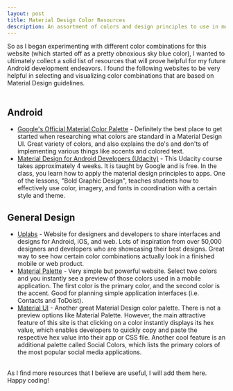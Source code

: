 ```yaml
---
layout: post
title: Material Design Color Resources
description: An assortment of colors and design principles to use in mobile and web development.
---
```


So as I began experimenting with different color combinations for this website (which started off as a pretty obnoxious sky blue color),
I wanted to ultimately collect a solid list of resources that will prove helpful for my future Android development endeavors. I found
the following websites to be very helpful in selecting and visualizing color combinations that are based on Material Design guidelines.    
<br />  

## Android
* [Google's Official Material Color Palette](https://material.google.com/style/color.html) - Definitely the best place to get started
when researching what colors are standard in a Material Design UI. Great variety of colors, and also explains the do's and don'ts of 
implementing various things like accents and colored text. 
* [Material Design for Android Developers (Udacity)](https://www.udacity.com/course/material-design-for-android-developers--ud862) -
This Udacity course takes approximately 4 weeks. It is taught by Google and is free. In the class, you learn how to apply the material
design principles to apps. One of the lessons, "Bold Graphic Design", teaches students how to effectively use color, imagery, and fonts
in coordination with a certain style and theme.

## General Design
* [Uplabs](https://site.uplabs.com/) - Website for designers and developers to share interfaces and designs for Android, iOS, and web. 
Lots of inspiration from over 50,000 designers and developers who are showcasing their best designs. Great way to see how certain color
combinations actually look in a finished mobile or web product.
* [Material Palette](https://www.materialpalette.com/) - Very simple but powerful website. Select two colors and you instantly see a
preview of those colors used in a mobile application. The first color is the primary color, and the second color is the accent. Good
for planning simple application interfaces (i.e. Contacts and ToDoist).
* [Material UI](https://www.materialui.co/colors) - Another great Material Design color palette. There is not a preview options like
Material Palette. However, the main attractive feature of this site is that clicking on a color instantly displays its hex value,
which enables developers to quickly copy and paste the respective hex value into their app or CSS file. Another cool feature is an
additional palette called Social Colors, which lists the primary colors of the most popular social media applications.
<br />   
As I find more resources that I believe are useful, I will add them here. Happy coding!